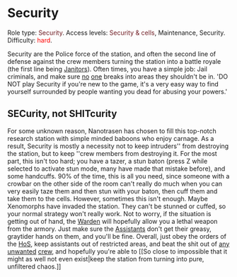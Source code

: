 # Security
Role type:  <font color= "#711e25">Security</font>. Access levels: <font color="#711e25">Security & cells</font>, Maintenance, Security. Difficulty: <font color="Red">hard</font>.

Security are the Police force of the station, and often the second line of defense against the crew members turning the station into a battle royale (the first line being [Janitors](Janitor.md)). Often times, you have a simple job: Jail criminals, and make sure [no](Assistant.md) [one](Clown.md) breaks into areas they shouldn't be in.
'DO NOT play Security if you're new to the game, it's a very easy way to find yourself surrounded by people wanting you dead for abusing your powers.'

## SECurity, not SHITcurity

For some unknown reason, Nanotrasen has chosen to fill this top-notch research station with simple minded baboons who enjoy carnage. As a result, Security is mostly a necessity not to keep intruders'' from destroying the station, but to keep ''crew members from destroying it. For the most part, this isn't too hard; you have a tazer, a stun baton (press Z while selected to activate stun mode, many have made that mistake before), and some handcuffs. 90% of the time, this is all you need, since someone with a crowbar on the other side of the room can't really do much when you can very easily taze them and then stun with your baton, then cuff them and take them to the cells. However, sometimes this isn't enough. Maybe Xenomorphs have invaded the station. They can't be stunned or cuffed, so your normal strategy won't really work. Not to worry, if the situation is getting out of hand, the [Warden](Warden.md) will hopefully allow you a lethal weapon from the armory. Just make sure the [Assistants](Assistant.md) don't get their greasy, graytider hands on them, and you'll be fine. Overall, just obey the orders of the [HoS](Hos.md), keep assistants out of restricted areas, and beat the shit out of [any](Traitor.md) [unwanted](Nuke-ops.md) [crew](Cargonia.md), and hopefully you're able to [[So close to impossible that it might as well not even exist|keep the station from turning into pure, unfiltered chaos.]]